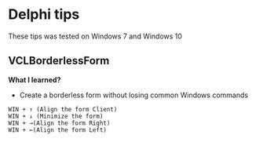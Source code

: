 # Delphi tips

These tips was tested on Windows 7 and Windows 10



## VCLBorderlessForm
**What I learned?**
* Create a borderless form without losing common Windows commands

```
WIN + ↑ (Align the form Client)
WIN + ↓ (Minimize the form)
WIN + →(Align the form Right)
WIN + ←(Align the form Left)
```

